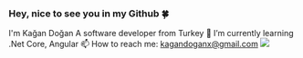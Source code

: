 ### Hey, nice to see you in my Github 🍀
I'm Kağan Doğan
A software developer from Turkey
🌱 I’m currently learning .Net Core, Angular
📫 How to reach me: kagandoganx@gmail.com
![](https://komarev.com/ghpvc/?username=KaganDogann)
<!--
**KaganDogann/KaganDogann** is a ✨ _special_ ✨ repository because its `README.md` (this file) appears on your GitHub profile.

Here are some ideas to get you started:

- 🔭 I’m currently working on ...
- 🌱 I’m currently learning ...
- 👯 I’m looking to collaborate on ...
- 🤔 I’m looking for help with ...
- 💬 Ask me about ...
- 📫 How to reach me: ...
- 😄 Pronouns: ...
- ⚡ Fun fact: ...
-->


